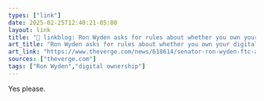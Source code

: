```yaml
---
types: ["link"]
date: 2025-02-25T12:40:21-05:00
layout: link
title: "🔗 linkblog: Ron Wyden asks for rules about whether you own your digital purchases'"
art_title: "Ron Wyden asks for rules about whether you own your digital purchases"
art_link: "https://www.theverge.com/news/618614/senator-ron-wyden-ftc-andrew-ferguson-digital-goods-ownership"
sources: ["theverge.com"]
tags: ["Ron Wyden","digital ownership"]
---
```

Yes please.

